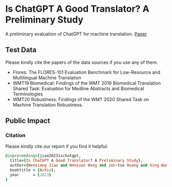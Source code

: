 # Is ChatGPT A Good Translator? A Preliminary Study
A preliminary evaluation of ChatGPT for machine translation. [Paper](https://wxjiao.github.io/downloads/tech_chatgpt_arxiv.pdf)

## Test Data
Please kindly cite the papers of the data sources if you use any of them.
- Flores: The FLORES-101  Evaluation Benchmark for Low-Resource and Multilingual Machine Translation
- WMT19 Biomedical: Findings of the WMT 2019 Biomedical Translation Shared Task: Evaluation for Medline Abstracts and Biomedical Terminologies
- WMT20 Robustness: Findings of the WMT 2020 Shared Task on Machine Translation Robustness.


## Public Impact
### Citation
Please kindly cite our report if you find it helpful:

```ruby
@inproceedings{jiao2023ischatgpt,
  title={Is ChatGPT A Good Translator? A Preliminary Study},
  author={Wenxiang Jiao and Wenxuan Wang and Jen-tse Huang and Xing Wang and Zhaopeng Tu},
  booktitle = {ArXiv},
  year      = {2023}
}
```
